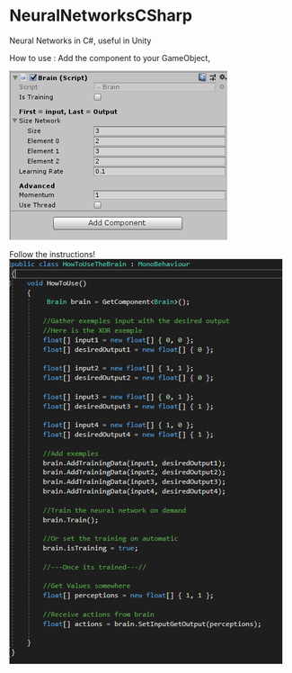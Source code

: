 # NeuralNetworksCSharp
Neural Networks in C#, useful in Unity

How to use :
Add the component to your GameObject,

![component](Image/BrainComponent.PNG)

Follow the instructions!
![ex](Image/HowToUse.PNG)




